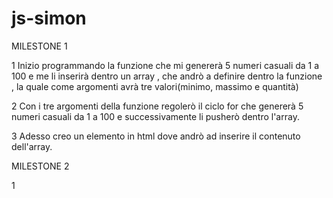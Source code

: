 # js-simon

MILESTONE 1

1 Inizio programmando la funzione che mi genererà 5 numeri casuali da 1 a 100 e me li inserirà dentro un array , che andrò a definire dentro la funzione , la quale come argomenti avrà tre valori(minimo, massimo e quantità) 

2 Con i tre argomenti della funzione regolerò il ciclo for che genererà 5 numeri casuali da 1 a 100 e successivamente li pusherò dentro l'array.

3 Adesso creo un elemento in html dove andrò ad inserire il contenuto dell'array.


MILESTONE 2 

1